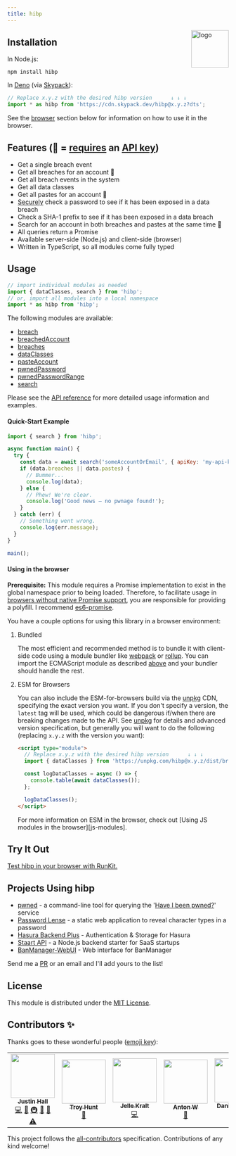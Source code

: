 ```yaml
---
title: hibp
---
```


<a href="https://wkovacs64.github.io/hibp">
  <img
    alt="logo"
    title="logo"
    src="https://wkovacs64.github.io/hibp/logo.png"
    align="right"
    width="85"
  />
</a>

## Installation

In Node.js:

```shell
npm install hibp
```

In [Deno](https://deno.land/) (via [Skypack](https://www.skypack.dev/)):

```ts
// Replace x.y.z with the desired hibp version      ↓ ↓ ↓
import * as hibp from 'https://cdn.skypack.dev/hibp@x.y.z?dts';
```

See the [browser](#using-in-the-browser) section below for information on how to
use it in the browser.

## Features (🔑 = [requires](https://www.troyhunt.com/authentication-and-the-have-i-been-pwned-api/) an [API key](https://haveibeenpwned.com/API/Key))

- Get a single breach event
- Get all breaches for an account 🔑
- Get all breach events in the system
- Get all data classes
- Get all pastes for an account 🔑
- [Securely](https://haveibeenpwned.com/API/v2#SearchingPwnedPasswordsByRange)
  check a password to see if it has been exposed in a data breach
- Check a SHA-1 prefix to see if it has been exposed in a data breach
- Search for an account in both breaches and pastes at the same time 🔑
- All queries return a Promise
- Available server-side (Node.js) and client-side (browser)
- Written in TypeScript, so all modules come fully typed

## Usage

```javascript
// import individual modules as needed
import { dataClasses, search } from 'hibp';
// or, import all modules into a local namespace
import * as hibp from 'hibp';
```

The following modules are available:

- [breach](https://github.com/wKovacs64/hibp/tree/master/API.md#breach)
- [breachedAccount](https://github.com/wKovacs64/hibp/tree/master/API.md#breachedaccount)
- [breaches](https://github.com/wKovacs64/hibp/tree/master/API.md#breaches)
- [dataClasses](https://github.com/wKovacs64/hibp/tree/master/API.md#dataclasses)
- [pasteAccount](https://github.com/wKovacs64/hibp/tree/master/API.md#pasteaccount)
- [pwnedPassword](https://github.com/wKovacs64/hibp/tree/master/API.md#pwnedpassword)
- [pwnedPasswordRange](https://github.com/wKovacs64/hibp/tree/master/API.md#pwnedpasswordrange)
- [search](https://github.com/wKovacs64/hibp/tree/master/API.md#search)

Please see the
[API reference](https://github.com/wKovacs64/hibp/tree/master/API.md) for more
detailed usage information and examples.

#### Quick-Start Example

```javascript
import { search } from 'hibp';

async function main() {
  try {
    const data = await search('someAccountOrEmail', { apiKey: 'my-api-key' });
    if (data.breaches || data.pastes) {
      // Bummer...
      console.log(data);
    } else {
      // Phew! We're clear.
      console.log('Good news — no pwnage found!');
    }
  } catch (err) {
    // Something went wrong.
    console.log(err.message);
  }
}

main();
```

#### Using in the browser

**Prerequisite:** This module requires a Promise implementation to exist in the
global namespace prior to being loaded. Therefore, to facilitate usage in
[browsers without native Promise support](https://caniuse.com/#search=promise),
you are responsible for providing a polyfill. I recommend
[es6-promise](https://github.com/stefanpenner/es6-promise).

You have a couple options for using this library in a browser environment:

1. Bundled

   The most efficient and recommended method is to bundle it with client-side
   code using a module bundler like [webpack](https://webpack.js.org) or
   [rollup](https://rollupjs.org). You can import the ECMAScript module as
   described [above](#usage) and your bundler should handle the rest.

1. ESM for Browsers

   You can also include the ESM-for-browsers build via the
   [unpkg](https://unpkg.com) CDN, specifying the exact version you want. If you
   don't specify a version, the `latest` tag will be used, which could be
   dangerous if/when there are breaking changes made to the API. See
   [unpkg](https://unpkg.com) for details and advanced version specification,
   but generally you will want to do the following (replacing `x.y.z` with the
   version you want):

   ```html
   <script type="module">
     // Replace x.y.z with the desired hibp version      ↓ ↓ ↓
     import { dataClasses } from 'https://unpkg.com/hibp@x.y.z/dist/browser/hibp.module.js';

     const logDataClasses = async () => {
       console.table(await dataClasses());
     };

     logDataClasses();
   </script>
   ```

   For more information on ESM in the browser, check out [Using JS modules in
   the browser][js-modules].

## Try It Out

[Test hibp in your browser with RunKit.](https://runkit.com/npm/hibp)

## Projects Using hibp

- [pwned](https://github.com/wKovacs64/pwned) - a command-line tool for querying
  the '[Have I been pwned?](https://haveibeenpwned.com)' service
- [Password Lense](https://pwl.netlify.com/) - a static web application to
  reveal character types in a password
- [Hasura Backend Plus](https://nhost.github.io/hasura-backend-plus/) -
  Authentication & Storage for Hasura
- [Staart API](https://staart.js.org/api/) - a Node.js backend starter for SaaS
  startups
- [BanManager-WebUI](https://github.com/BanManagement/BanManager-WebUI) - Web
  interface for BanManager

Send me a [PR](https://github.com/wKovacs64/hibp/pulls) or an email and I'll add
yours to the list!

## License

This module is distributed under the
[MIT License](https://github.com/wKovacs64/hibp/tree/master/LICENSE.txt).

## Contributors ✨

Thanks goes to these wonderful people
([emoji key](https://allcontributors.org/docs/en/emoji-key)):

<!-- ALL-CONTRIBUTORS-LIST:START - Do not remove or modify this section -->
<!-- prettier-ignore-start -->
<!-- markdownlint-disable -->
<table>
  <tr>
    <td align="center"><a href="https://github.com/wKovacs64"><img src="https://avatars.githubusercontent.com/u/1288694?v=4?s=100" width="100px;" alt=""/><br /><sub><b>Justin Hall</b></sub></a><br /><a href="https://github.com/wKovacs64/hibp/commits?author=wKovacs64" title="Code">💻</a> <a href="https://github.com/wKovacs64/hibp/commits?author=wKovacs64" title="Documentation">📖</a> <a href="#infra-wKovacs64" title="Infrastructure (Hosting, Build-Tools, etc)">🚇</a> <a href="#maintenance-wKovacs64" title="Maintenance">🚧</a> <a href="https://github.com/wKovacs64/hibp/pulls?q=is%3Apr+reviewed-by%3AwKovacs64" title="Reviewed Pull Requests">👀</a> <a href="https://github.com/wKovacs64/hibp/commits?author=wKovacs64" title="Tests">⚠️</a></td>
    <td align="center"><a href="https://www.troyhunt.com"><img src="https://avatars.githubusercontent.com/u/273244?v=4?s=100" width="100px;" alt=""/><br /><sub><b>Troy Hunt</b></sub></a><br /><a href="#data-troyhunt" title="Data">🔣</a></td>
    <td align="center"><a href="https://jellekralt.com"><img src="https://avatars.githubusercontent.com/u/214558?v=4?s=100" width="100px;" alt=""/><br /><sub><b>Jelle Kralt</b></sub></a><br /><a href="https://github.com/wKovacs64/hibp/commits?author=jellekralt" title="Code">💻</a></td>
    <td align="center"><a href="https://github.com/timaschew"><img src="https://avatars.githubusercontent.com/u/110870?v=4?s=100" width="100px;" alt=""/><br /><sub><b>Anton W</b></sub></a><br /><a href="https://github.com/wKovacs64/hibp/issues?q=author%3Atimaschew" title="Bug reports">🐛</a></td>
    <td align="center"><a href="https://github.com/danieladams456"><img src="https://avatars.githubusercontent.com/u/3953840?v=4?s=100" width="100px;" alt=""/><br /><sub><b>Daniel Adams</b></sub></a><br /><a href="https://github.com/wKovacs64/hibp/commits?author=danieladams456" title="Code">💻</a></td>
    <td align="center"><a href="https://twitter.com/d0gb3r7"><img src="https://avatars.githubusercontent.com/u/454308?v=4?s=100" width="100px;" alt=""/><br /><sub><b>Markus Dolic</b></sub></a><br /><a href="https://github.com/wKovacs64/hibp/issues?q=author%3Ayelworc" title="Bug reports">🐛</a></td>
    <td align="center"><a href="https://github.com/textbook/about"><img src="https://avatars.githubusercontent.com/u/785939?v=4?s=100" width="100px;" alt=""/><br /><sub><b>Jonathan Sharpe</b></sub></a><br /><a href="https://github.com/wKovacs64/hibp/commits?author=textbook" title="Code">💻</a></td>
  </tr>
</table>

<!-- markdownlint-restore -->
<!-- prettier-ignore-end -->

<!-- ALL-CONTRIBUTORS-LIST:END -->

This project follows the
[all-contributors](https://github.com/all-contributors/all-contributors)
specification. Contributions of any kind welcome!
